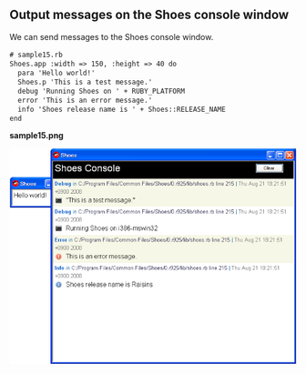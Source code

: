 Output messages on the Shoes console window
-------------------------------------------

We can send messages to the Shoes console window.

	# sample15.rb
	Shoes.app :width => 150, :height => 40 do
	  para 'Hello world!'
	  Shoes.p 'This is a test message.'
	  debug 'Running Shoes on ' + RUBY_PLATFORM
	  error 'This is an error message.'
	  info 'Shoes release name is ' + Shoes::RELEASE_NAME
	end

**sample15.png**

![sample15.png](http://github.com/ashbb/shoes_tutorial_html/raw/master/images/sample15.png)
